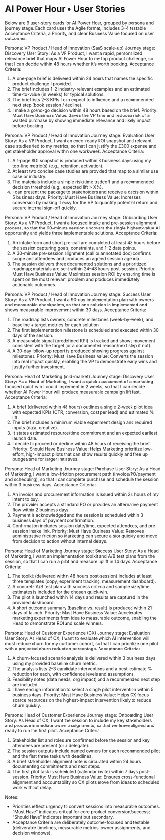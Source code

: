 # AI Power Hour • User Stories

Below are 9 user-story cards for AI Power Hour, grouped by persona and journey stage. Each card uses the Agile format, includes 3–4 testable Acceptance Criteria, a Priority, and clear Business Value focused on user outcomes.

Persona: VP Product / Head of Innovation (SaaS scale-up)
Journey stage: Discovery
User Story:
As a VP Product, I want a rapid, personalized relevance brief that maps AI Power Hour to my top product challenge, so that I can decide within 48 hours whether it’s worth booking.
Acceptance Criteria:
1. A one‑page brief is delivered within 24 hours that names the specific product challenge I provided.
2. The brief includes 1–2 industry-relevant examples and an estimated time-to-value (in weeks) for typical solutions.
3. The brief lists 2–3 KPIs I can expect to influence and a recommended next step (book session / decline).
4. I make a go/no-go decision within 48 hours based on the brief.
Priority: Must Have
Business Value: Saves the VP time and reduces risk of a wasted purchase by showing immediate relevance and likely impact before booking.

Persona: VP Product / Head of Innovation
Journey stage: Evaluation
User Story:
As a VP Product, I want an exec-ready ROI snapshot and relevant case studies tied to my metrics, so that I can justify the £300 expense and get stakeholder approval within one workweek.
Acceptance Criteria:
1. A 1‑page ROI snapshot is produced within 3 business days using my top-line metric(s) (e.g., retention, activation).
2. At least two concise case studies are provided that map to a similar use case or industry.
3. The materials include a simple risk/time tradeoff and a recommended decision threshold (e.g., expected lift > X%).
4. I can present the package to stakeholders and receive a decision within 5 business days.
Priority: Must Have
Business Value: Increases conversion by making it easy for the VP to quantify potential return and secure internal sign-off quickly.

Persona: VP Product / Head of Innovation
Journey stage: Onboarding
User Story:
As a VP Product, I want a focused intake and pre-session alignment process, so that the 60-minute session uncovers the single highest‑value AI opportunity and yields three implementable solutions.
Acceptance Criteria:
1. An intake form and short pre-call are completed at least 48 hours before the session capturing goals, constraints, and 1–2 data points.
2. A 30-minute pre-session alignment (call or annotated doc) confirms scope and attendees and produces an agreed session agenda.
3. The session delivers three documented solutions and a prioritized roadmap; materials are sent within 24–48 hours post-session.
Priority: Must Have
Business Value: Maximizes session ROI by ensuring time is spent on the most relevant problem and produces immediately actionable outcomes.

Persona: VP Product / Head of Innovation
Journey stage: Success
User Story:
As a VP Product, I want a 90‑day implementation plan with owners and measurable checkpoints, so that one solution is implemented and shows measurable improvement within 30 days.
Acceptance Criteria:
1. The roadmap lists owners, concrete milestones (week-by-week), and baseline + target metrics for each solution.
2. The first implementation milestone is scheduled and executed within 30 days of the session.
3. A measurable signal (predefined KPI) is tracked and shows movement consistent with the target (or a documented reason/next step if not).
4. A 30‑day follow-up report is produced showing progress against milestones.
Priority: Must Have
Business Value: Converts the session into real impact quickly, enabling the VP to demonstrate early wins and justify further investment.

Persona: Head of Marketing (mid-market)
Journey stage: Discovery
User Story:
As a Head of Marketing, I want a quick assessment of a marketing-focused quick win I could implement in 2 weeks, so that I can decide whether AI Power Hour will produce measurable campaign lift fast.
Acceptance Criteria:
1. A brief (delivered within 48 hours) outlines a single 2-week pilot idea with expected KPIs (CTR, conversion, cost per lead) and estimated % lift.
2. The brief includes a minimum viable experiment design and required inputs (data, creative).
3. It states estimated resource/time commitment and an expected earliest launch date.
4. I decide to proceed or decline within 48 hours of receiving the brief.
Priority: Should Have
Business Value: Helps Marketing prioritize low-effort, high-impact pilots that can show results quickly and free up budget/time for larger initiatives.

Persona: Head of Marketing
Journey stage: Purchase
User Story:
As a Head of Marketing, I want a low-friction procurement path (invoice/PO/payment and scheduling), so that I can complete purchase and schedule the session within 3 business days.
Acceptance Criteria:
1. An invoice and procurement information is issued within 24 hours of my intent to buy.
2. The provider accepts a standard PO or provides an alternative payment flow within 2 business days.
3. Payment is acknowledged and the session is scheduled within 3 business days of payment confirmation.
4. Confirmation includes session date/time, expected attendees, and pre-session intake link.
Priority: Must Have
Business Value: Removes administrative friction so Marketing can secure a slot quickly and move from decision to action without internal delays.

Persona: Head of Marketing
Journey stage: Success
User Story:
As a Head of Marketing, I want an implementation toolkit and A/B test plans from the session, so that I can run a pilot and measure uplift in 14 days.
Acceptance Criteria:
1. The toolkit (delivered within 48 hours post-session) includes at least three templates (copy, experiment tracking, measurement dashboard).
2. A concrete A/B test plan with success criteria and sample size/time estimates is included for the chosen quick-win.
3. The pilot is launched within 14 days and results are captured in the provided dashboard.
4. A short outcome summary (baseline vs. result) is produced within 21 days of launch.
Priority: Must Have
Business Value: Accelerates marketing experiments from idea to measurable outcome, enabling the Head to demonstrate ROI and scale winners.

Persona: Head of Customer Experience (CX)
Journey stage: Evaluation
User Story:
As Head of CX, I want to evaluate which AI intervention will most reduce churn for my customer cohort, so that I can prioritize one pilot with a projected churn reduction percentage.
Acceptance Criteria:
1. A churn-focused scenario analysis is delivered within 3 business days using my provided baseline churn metric.
2. The analysis lists 2–3 candidate interventions and a best-estimate % reduction for each, with confidence levels and assumptions.
3. Feasibility notes (data needs, org impact) and a recommended next step are included.
4. I have enough information to select a single pilot intervention within 5 business days.
Priority: Must Have
Business Value: Helps CX focus scarce resources on the highest-impact intervention likely to reduce churn quickly.

Persona: Head of Customer Experience
Journey stage: Onboarding
User Story:
As Head of CX, I want the session to include my key stakeholders and produce immediate owner assignments, so that we leave aligned and ready to run the first pilot.
Acceptance Criteria:
1. Stakeholder list and roles are confirmed before the session and key attendees are present (or a delegate).
2. The session outputs include named owners for each recommended pilot and the first three tasks with deadlines.
3. A brief stakeholder alignment note is circulated within 24 hours documenting commitments and next steps.
4. The first pilot task is scheduled (calendar invite) within 7 days post-session.
Priority: Must Have
Business Value: Ensures cross-functional alignment and accountability so CX pilots move from ideas to scheduled work without delay.

Notes:
- Priorities reflect urgency to convert sessions into measurable outcomes. “Must Have” indicates critical for core product conversion/success; “Should Have” indicates important but secondary.
- Acceptance Criteria are deliberately outcome-focused and testable (deliverable timelines, measurable metrics, owner assignments, and decision windows).
